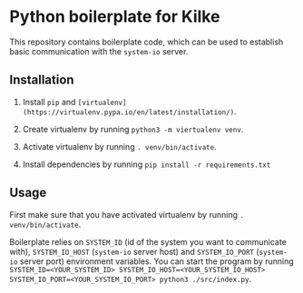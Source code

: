 # Python boilerplate for Kilke

This repository contains boilerplate code, which can be used to establish basic communication with the `system-io` server.

## Installation

1. Install `pip` and `[virtualenv](https://virtualenv.pypa.io/en/latest/installation/)`.

2. Create virtualenv by running `python3 -m viertualenv venv`.

3. Activate virtualenv by running `. venv/bin/activate`.

4. Install dependencies by running `pip install -r requirements.txt`

## Usage

First make sure that you have activated virtualenv by running `. venv/bin/activate`.

Boilerplate relies on `SYSTEM_ID` (id of the system you want to communicate with), `SYSTEM_IO_HOST` (`system-io` server host) and `SYSTEM_IO_PORT` (`system-io` server port) environment variables. You can start the program by running `SYSTEM_ID=<YOUR_SYSTEM_ID> SYSTEM_IO_HOST=<YOUR_SYSTEM_IO_HOST> SYSTEM_IO_PORT=<YOUR_SYSTEM_IO_PORT> python3 ./src/index.py`.
